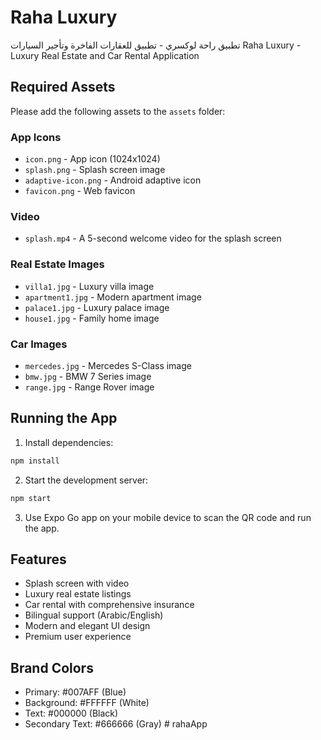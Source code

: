 # Raha Luxury

تطبيق راحة لوكسري - تطبيق للعقارات الفاخرة وتأجير السيارات
Raha Luxury - Luxury Real Estate and Car Rental Application

## Required Assets

Please add the following assets to the `assets` folder:

### App Icons
- `icon.png` - App icon (1024x1024)
- `splash.png` - Splash screen image
- `adaptive-icon.png` - Android adaptive icon
- `favicon.png` - Web favicon

### Video
- `splash.mp4` - A 5-second welcome video for the splash screen

### Real Estate Images
- `villa1.jpg` - Luxury villa image
- `apartment1.jpg` - Modern apartment image
- `palace1.jpg` - Luxury palace image
- `house1.jpg` - Family home image

### Car Images
- `mercedes.jpg` - Mercedes S-Class image
- `bmw.jpg` - BMW 7 Series image
- `range.jpg` - Range Rover image

## Running the App

1. Install dependencies:
```bash
npm install
```

2. Start the development server:
```bash
npm start
```

3. Use Expo Go app on your mobile device to scan the QR code and run the app.

## Features

- Splash screen with video
- Luxury real estate listings
- Car rental with comprehensive insurance
- Bilingual support (Arabic/English)
- Modern and elegant UI design
- Premium user experience

## Brand Colors

- Primary: #007AFF (Blue)
- Background: #FFFFFF (White)
- Text: #000000 (Black)
- Secondary Text: #666666 (Gray) # rahaApp
